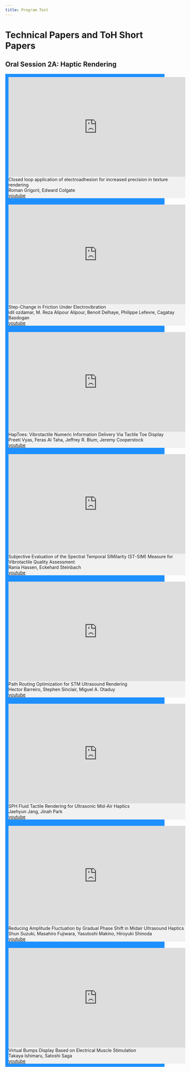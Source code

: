 ```yaml
---
title: Program Test
---
```

<h1>Technical Papers and ToH Short Papers</h1>

<style> 
  .flex-container {
    display: flex;
    flex-wrap: wrap;
    background-color: DodgerBlue;
  } 

  .flex-container > div {
    background-color: #f1f1f1;
    width: 560px;
    margin: 10px;
    }
</style>

<h2>Oral Session 2A: Haptic Rendering</h2>

<div class="flex-container">
<div>
<iframe width="560" height="315" src="https://www.youtube.com/embed/s6gatH-ScSw" frameborder="0" allow="accelerometer; autoplay; encrypted-media; gyroscope; picture-in-picture" allowfullscreen></iframe><br>
Closed loop application of electroadhesion for increased precision in texture rendering<br>
Roman Grigorii, Edward Colgate<br>
<a href="https:\/\/youtu.be\/s6gatH-ScSw" target="_blank">youtube</a><br>
</div>
<div>
<iframe width="560" height="315" src="https://www.youtube.com/embed/udvXPLBCo5o" frameborder="0" allow="accelerometer; autoplay; encrypted-media; gyroscope; picture-in-picture" allowfullscreen></iframe><br>
Step-Change in Friction Under Electrovibration<br>
idil ozdamar, M. Reza Alipour Alipour, Benoit Delhaye, Philippe Lefevre, Cagatay Basdogan<br>
<a href="https:\/\/youtu.be\/udvXPLBCo5o" target="_blank">youtube</a><br>
</div>
<div>
<iframe width="560" height="315" src="https://www.youtube.com/embed/vkHgt0vcSk8" frameborder="0" allow="accelerometer; autoplay; encrypted-media; gyroscope; picture-in-picture" allowfullscreen></iframe><br>
HapToes: Vibrotactile Numeric Information Delivery Via Tactile Toe Display<br>
Preeti Vyas, Feras Al Taha, Jeffrey R. Blum, Jeremy Cooperstock<br>
<a href="https:\/\/youtu.be\/vkHgt0vcSk8" target="_blank">youtube</a><br>
</div>
<div>
<iframe width="560" height="315" src="https://www.youtube.com/embed/msagKSdbL_U" frameborder="0" allow="accelerometer; autoplay; encrypted-media; gyroscope; picture-in-picture" allowfullscreen></iframe><br>
Subjective Evaluation of the Spectral Temporal SIMilarity (ST-SIM) Measure for Vibrotactile Quality Assessment<br>
Rania Hassen, Eckehard Steinbach<br>
<a href="https:\/\/youtu.be\/msagKSdbL_U" target="_blank">youtube</a><br>
</div>
<div>
<iframe width="560" height="315" src="https://www.youtube.com/embed/4zqhuDM2MOY" frameborder="0" allow="accelerometer; autoplay; encrypted-media; gyroscope; picture-in-picture" allowfullscreen></iframe><br>
Path Routing Optimization for STM Ultrasound Rendering<br>
Hector Barreiro, Stephen Sinclair, Miguel A. Otaduy<br>
<a href="https:\/\/youtu.be\/4zqhuDM2MOY" target="_blank">youtube</a><br>
</div>
<div>
<iframe width="560" height="315" src="https://www.youtube.com/embed/hCRA5dIRS3I" frameborder="0" allow="accelerometer; autoplay; encrypted-media; gyroscope; picture-in-picture" allowfullscreen></iframe><br>
SPH Fluid Tactile Rendering for Ultrasonic Mid-Air Haptics<br>
Jaehyun Jang, Jinah Park<br>
<a href="https:\/\/youtu.be\/hCRA5dIRS3I" target="_blank">youtube</a><br>
</div>
<div>
<iframe width="560" height="315" src="https://www.youtube.com/embed/BOkkDdHfPIc" frameborder="0" allow="accelerometer; autoplay; encrypted-media; gyroscope; picture-in-picture" allowfullscreen></iframe><br>
Reducing Amplitude Fluctuation by Gradual Phase Shift in Midair Ultrasound Haptics<br>
Shun Suzuki, Masahiro Fujiwara, Yasutoshi Makino, Hiroyuki Shinoda<br>
<a href="https:\/\/youtu.be\/BOkkDdHfPIc" target="_blank">youtube</a><br>
</div>
<div>
<iframe width="560" height="315" src="https://www.youtube.com/embed/v8TkBNH4KGc" frameborder="0" allow="accelerometer; autoplay; encrypted-media; gyroscope; picture-in-picture" allowfullscreen></iframe><br>
Virtual Bumps Display Based on Electrical Muscle Stimulation<br>
Takaya Ishimaru, Satoshi Saga<br>
<a href="https:\/\/youtu.be\/v8TkBNH4KGc" target="_blank">youtube</a><br>
</div>
</div>
